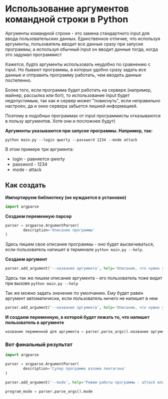 # Использование аргументов командной строки в Python

Аргументы командной строки - это замена стандартного input для ввода пользовательских данных. Единственное отличие, что используя аргументы, пользователь вводит все данные сразу при запуске программы; а используя обычный input он вводит данные тогда, когда это задумал программист

Кажется, будто аргументы использовать неудобно по сравнению с input. Но бывают программы, в которых удобно сразу задать все данные и отправить программу работать, чем вводить данные постепенно.

Более того, если программа будет работать на сервере (например, майнер, рассылка или бот), то использование input будет недопустимым, так как и сервер может "повиснуть", если неправильно настроен, да и окно сервера забьется лишней информацией.

Поэтому в подобных программах от input программисты отказываются в пользу аргументов. Хотя они и посложнее будут)

**Аргументы указываются при запуске программы. Например, так:**

`python main.py --login qwerty --password 1234 --mode attack`

В этом примере три аргумента:
- login - равняется qwerty
- password - 1234
- mode - attack

## Как создать

**Импортируем библиотеку (не нуждается в установке)**
```python
import argparse
```

**Создаем переменную парсер**
```python
parser = argparse.ArgumentParser(
        description='Описание программы'
)
```
Здесь пишем свое описание программы - оно будет высвечиваться, если пользователь напишет в терминале `python main.py --help`.

**Создаем аргумент**
```python
parser.add_argument('--название аргумента', help='Описание, что нужно указывать в аргументе')
```
Здесь так же пишем описание аргумента - его пользователь тоже видит при вызове `python main.py --help`

Так же можно задать значение по умолчанию. Ему будет равен аргумент автоматически, если пользователь ничего не напишет в нем
```python
parser.add_argument('--название аргумента', help='Описание, что нужно указывать в аргументе', default='значение по умолчанию')
```

**И создаем переменную, в которой будет лежать то, что напишет пользователь в аргументе**
```python   
название переменной для аргумента = parser.parse_args().название аргумента
```


### Вот финальный результат
```python
import argparse

parser = argparse.ArgumentParser(
        description='Супер программа взлома пентагона'
)

parser.add_argument('--mode', help='Режим работы программы - attack или sleep', default='attack')

program_mode = parser.parse_args().mode

```





